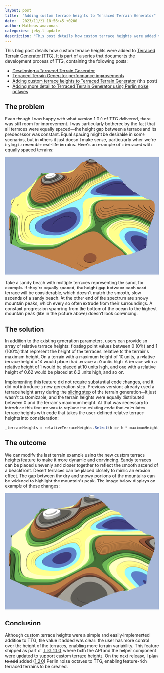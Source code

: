 ```yaml
---
layout: post
title:  "Adding custom terrace heights to Terraced Terrain Generator"
date:   2023/11/21 18:56:45 +0200
author: Matheus Amazonas
categories: jekyll update
description: "This post details how custom terrace heights were added to Terraced Terrain Generator (TTG). It's part of a series that documents TTG's development process."
---
```

This blog post details how custom terrace heights were added to [Terraced Terrain Generator (TTG)](https://ttg.matheusamazonas.net). It is part of a series that documents the development process of TTG, containing the following posts:
- [Developing a Terraced Terrain Generator](/posts/ttg) 
- [Terraced Terrain Generator performance improvements](/posts/ttg_performance) 
- [Adding custom terrace heights to Terraced Terrain Generator](/posts/ttg_custom_heights) (this post)
- [Adding more detail to Terraced Terrain Generator using Perlin noise octaves](/posts/ttg_octaves)

## The problem
Even though I was happy with what version 1.0.0 of TTG delivered, there was still room for improvement. I was particularly bothered by the fact that all terraces were equally spaced—the height gap between a terrace and its predecessor was constant. Equal spacing might be desirable in some scenarios, but in others it just doesn't make sense, particularly when we're trying to resemble real-life terrains. Here's an example of a terraced with equally spaced terrains:

![](/assets/images/post20/problem.png)

Take a sandy beach with multiple terraces representing the sand, for example. If they're equally spaced, the height gap between each sand terrace will be considerable, which doesn't match the smooth, slow ascends of a sandy beach. At the other end of the spectrum are snowy mountain peaks, which every so often extrude from their surroundings. A constant progression spanning from the bottom of the ocean to the highest mountain peak (like in the picture above) doesn't look convincing.

## The solution
In addition to the existing generation parameters, users can provide an array of relative terrace heights: floating point values between 0 (0%) and 1 (100%) that represent the height of the terraces, relative to the terrain's maximum height. On a terrain with a maximum height of 10 units, a relative terrace height of 0 would place that terrace at 0 units high. A terrace with a relative height of 1 would be placed at 10 units high, and one with a relative height of 0.62 would be placed at 6.2 units high, and so on. 

Implementing this feature did not require substantial code changes, and it did not introduce a new generation step. Previous versions already used a terrace height array during the [slicing step](/posts/ttg#step-4-terrain-slicing-) of the terrain generation—it just wasn't customizable, and the terrain heights were equally distributed between 0 and the terrain's maximum height. All that was necessary to introduce this feature was to replace the existing code that calculates terrace heights with code that takes the user-defined relative terrace heights into consideration:

```csharp
_terraceHeights = relativeTerraceHeights.Select(h => h * maximumHeight);
```

## The outcome
We can modify the last terrain example using the new custom terrace heights feature to make it more dynamic and convincing. Sandy terraces can be placed unevenly and closer together to reflect the smooth ascend of a beachfront. Desert terraces can be placed closely to mimic an erosion effect. The gap between the dry and snowy portions of the mountains can be widened to highlight the mountain's peak. The image below displays an example of these changes:

![](/assets/images/post20/custom_heights.png)

## Conclusion
Although custom terrace heights were a simple and easily-implemented addition to TTG, the value it added was clear: the user has more control over the height of the terraces, enabling more terrain variability. This feature shipped as part of [TTG 1.1.0](https://github.com/lazysquirrellabs/TTG/releases/tag/1.1.0), where both the API and the helper component were updated to support custom terrace heights. On the next release, I ~~plan to add~~ added ([1.2.0](https://github.com/lazysquirrellabs/TTG/releases/tag/1.2.0)) Perlin noise octaves to TTG, enabling feature-rich terraced terrains to be created.